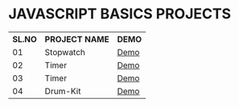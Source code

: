 <h1>JAVASCRIPT BASICS PROJECTS</h1>

<table>
  <tr>
    <th>SL.NO</th>
    <th>PROJECT NAME</th>
    <th>DEMO</th>
  </tr>
  <tr>
    <td>01</td>
    <td>Stopwatch</td>
    <td><a href="https://js-basic-stopwatch.vercel.app/">Demo</a></td>
  </tr>
  <tr>
    <td>02</td>
    <td>Timer</td>
    <td><a href="https://js-basic-timer.vercel.app/">Demo</a></td>
  </tr>
  <tr>
    <td>03</td>
    <td>Timer</td>
    <td><a href="https://js-basic-memorygame.vercel.app/">Demo</a></td>
  </tr>
  <tr>
    <td>04</td>
    <td>Drum-Kit</td>
    <td><a href="https://js-basic-drumkit.vercel.app/">Demo</a></td>
  </tr>
</table>